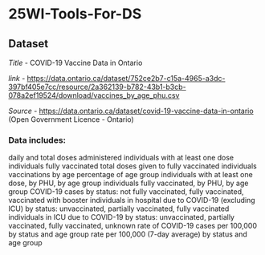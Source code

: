 # 25WI-Tools-For-DS

## Dataset 
*Title* - COVID-19 Vaccine Data in Ontario

*link* - https://data.ontario.ca/dataset/752ce2b7-c15a-4965-a3dc-397bf405e7cc/resource/2a362139-b782-43b1-b3cb-078a2ef19524/download/vaccines_by_age_phu.csv

*Source* - https://data.ontario.ca/dataset/covid-19-vaccine-data-in-ontario (Open Government Licence - Ontario)

### Data includes:
daily and total doses administered
individuals with at least one dose
individuals fully vaccinated
total doses given to fully vaccinated individuals
vaccinations by age
percentage of age group
individuals with at least one dose, by PHU, by age group
individuals fully vaccinated, by PHU, by age group
COVID-19 cases by status: not fully vaccinated, fully vaccinated, vaccinated with booster
individuals in hospital due to COVID-19 (excluding ICU) by status: unvaccinated, partially vaccinated, fully vaccinated
individuals in ICU due to COVID-19 by status: unvaccinated, partially vaccinated, fully vaccinated, unknown
rate of COVID-19 cases per 100,000 by status and age group
rate per 100,000 (7-day average) by status and age group
